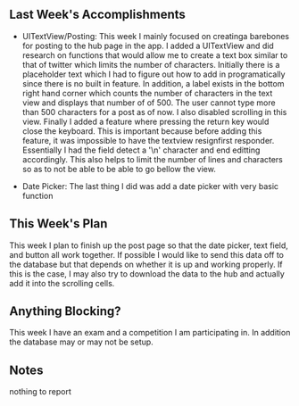 ## Last Week's Accomplishments
- UITextView/Posting: This week I mainly focused on creatinga  barebones for posting to the hub page in the app. I added a UITextView and did research on functions that would allow me to create a text box similar to that of twitter which limits the number of characters. Initially there is a placeholder text which I had to figure out how to add in programatically since there is no built in feature. In addition, a label exists in the bottom right hand corner which counts the number of characters in the text view and displays that number of of 500. The user cannot type more than 500 characters for a post as of now. I also disabled scrolling in this view. Finally I added a feature where pressing the return key would close the keyboard. This is important because before adding this feature, it was impossible to have the textview resignfirst responder. Essentially I had the field detect a '\n' character and end editting accordingly. This also helps to limit the number of lines and characters so as to not be able to be able to go bellow the view. 

- Date Picker: The last thing I did was add a date picker with very basic function


## This Week's Plan
This week I plan to finish up the post page so that the date picker, text field, and button all work together. If possible I would like to send this data off to the database but that depends on whether it is up and working properly. If this is the case, I may also try to download the data to the hub and actually add it into the scrolling cells.

## Anything Blocking?
This week  I have an exam and a competition I am participating in. In addition the database may or may not be setup.

## Notes
nothing to report
